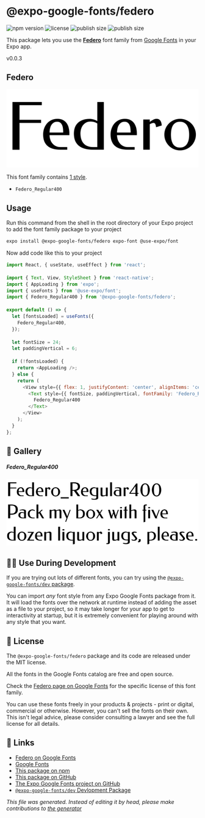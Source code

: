 # @expo-google-fonts/federo

![npm version](https://flat.badgen.net/npm/v/@expo-google-fonts/federo)
![license](https://flat.badgen.net/github/license/expo/google-fonts)
![publish size](https://flat.badgen.net/packagephobia/install/@expo-google-fonts/federo)
![publish size](https://flat.badgen.net/packagephobia/publish/@expo-google-fonts/federo)

This package lets you use the [**Federo**](https://fonts.google.com/specimen/Federo) font family from [Google Fonts](https://fonts.google.com/) in your Expo app.

v0.0.3

## Federo

![Federo](./font-family.png)

This font family contains [1 style](#gallery).

- `Federo_Regular400`

## Usage

Run this command from the shell in the root directory of your Expo project to add the font family package to your project
```sh
expo install @expo-google-fonts/federo expo-font @use-expo/font
```

Now add code like this to your project
```js
import React, { useState, useEffect } from 'react';

import { Text, View, StyleSheet } from 'react-native';
import { AppLoading } from 'expo';
import { useFonts } from '@use-expo/font';
import { Federo_Regular400 } from '@expo-google-fonts/federo';

export default () => {
  let [fontsLoaded] = useFonts({
    Federo_Regular400,
  });

  let fontSize = 24;
  let paddingVertical = 6;

  if (!fontsLoaded) {
    return <AppLoading />;
  } else {
    return (
      <View style={{ flex: 1, justifyContent: 'center', alignItems: 'center' }}>
        <Text style={{ fontSize, paddingVertical, fontFamily: 'Federo_Regular400' }}>
          Federo_Regular400
        </Text>
      </View>
    );
  }
};

```

## 🔡 Gallery

##### Federo_Regular400
![Federo_Regular400](./cefb7b8c896226fdb5493d3bd75dbb0baae167b10f60d892578bc75dc1acc5b5.ttf.png)


## 👩‍💻 Use During Development

If you are trying out lots of different fonts, you can try using the [`@expo-google-fonts/dev` package](https://github.com/expo/google-fonts/tree/master/font-packages/dev#readme).

You can import *any* font style from any Expo Google Fonts package from it. It will load the fonts
over the network at runtime instead of adding the asset as a file to your project, so it may take longer
for your app to get to interactivity at startup, but it is extremely convenient
for playing around with any style that you want.

## 📖 License

The `@expo-google-fonts/federo` package and its code are released under the MIT license.

All the fonts in the Google Fonts catalog are free and open source.

Check the [Federo page on Google Fonts](https://fonts.google.com/specimen/Federo) for the specific license of this font family.

You can use these fonts freely in your products & projects - print or digital, commercial or otherwise. However, you can't sell the fonts on their own. This isn't legal advice, please consider consulting a lawyer and see the full license for all details.

## 🔗 Links

- [Federo on Google Fonts](https://fonts.google.com/specimen/Federo)
- [Google Fonts](https://fonts.google.com/)
- [This package on npm](https://www.npmjs.com/package/@expo-google-fonts/federo)
- [This package on GitHub](https://github.com/expo/google-fonts/tree/master/font-packages/federo)
- [The Expo Google Fonts project on GitHub](https://github.com/expo/google-fonts)
- [`@expo-google-fonts/dev` Devlopment Package](https://github.com/expo/google-fonts/tree/master/font-packages/dev)


*This file was generated. Instead of editing it by head, please make contributions to [the generator](https://github.com/expo/google-fonts/tree/master/packages/generator)*
